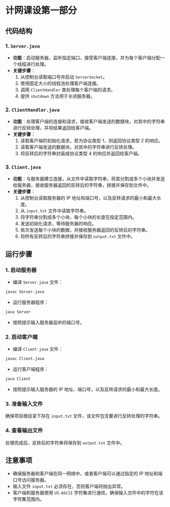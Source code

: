 # 计网课设第一部分


## 代码结构
### 1. `Server.java`
- **功能**：启动服务器，监听指定端口，接受客户端连接，并为每个客户端分配一个线程进行处理。
- **关键步骤**：
  1. 从控制台读取端口号并启动 `ServerSocket`。
  2. 使用固定大小的线程池处理客户端连接。
  3. 调用 `ClientHandler` 类处理每个客户端的请求。
  4. 提供 `shutdown` 方法用于关闭服务器。

### 2. `ClientHandler.java`
- **功能**：处理客户端的连接和请求，接收客户端发送的数据块，对其中的字符串进行反转处理，并将结果返回给客户端。
- **关键步骤**：
  1. 读取客户端的初始化请求，若为协议类型 1，则返回协议类型 2 的响应。
  2. 读取客户端发送的数据块，对其中的字符串进行反转处理。
  3. 将反转后的字符串封装成协议类型 4 的响应并返回给客户端。

### 3. `Client.java`
- **功能**：与服务器建立连接，从文件中读取字符串，将其分割成多个小块并发送给服务器，接收服务器返回的反转后的字符串，拼接并保存到文件中。
- **关键步骤**：
  1. 从控制台读取服务器的 IP 地址和端口号，以及反转请求的最小和最大长度。
  2. 从 `input.txt` 文件中读取字符串。
  3. 将字符串分割成多个小块，每个小块的长度在指定范围内。
  4. 发送初始化请求，等待服务器的响应。
  5. 依次发送每个小块的数据，并接收服务器返回的反转后的字符串。
  6. 将所有反转后的字符串拼接并保存到 `output.txt` 文件中。

## 运行步骤
### 1. 启动服务器
- 编译 `Server.java` 文件：
```sh
javac Server.java
```
- 运行服务器程序：
```sh
java Server
```
- 按照提示输入服务器监听的端口号。

### 2. 启动客户端
- 编译 `Client.java` 文件：
```sh
javac Client.java
```
- 运行客户端程序：
```sh
java Client
```
- 按照提示输入服务器的 IP 地址、端口号，以及反转请求的最小和最大长度。

### 3. 准备输入文件
确保项目根目录下存在 `input.txt` 文件，该文件包含要进行反转处理的字符串。

### 4. 查看输出文件
处理完成后，反转后的字符串将保存到 `output.txt` 文件中。

## 注意事项
- 确保服务器和客户端在同一网络中，或者客户端可以通过指定的 IP 地址和端口号访问服务器。
- 输入文件 `input.txt` 必须存在，否则客户端将抛出异常。
- 客户端和服务器使用 `US-ASCII` 字符集进行通信，确保输入文件中的字符在该字符集范围内。
